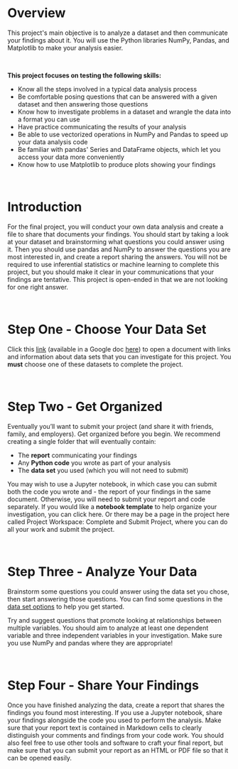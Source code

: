 # Overview
This project's main objective is to analyze a dataset and then communicate your findings about it. You will use the Python libraries NumPy, Pandas, and Matplotlib to make your analysis easier.

<p>&nbsp;</p>

**This project focuses on testing the following skills:**
- Know all the steps involved in a typical data analysis process
- Be comfortable posing questions that can be answered with a given dataset and then answering those questions
- Know how to investigate problems in a dataset and wrangle the data into a format you can use
- Have practice communicating the results of your analysis
- Be able to use vectorized operations in NumPy and Pandas to speed up your data analysis code
- Be familiar with pandas' Series and DataFrame objects, which let you access your data more conveniently
- Know how to use Matplotlib to produce plots showing your findings

<p>&nbsp;</p>

# Introduction
For the final project, you will conduct your own data analysis and create a file to share that documents your findings. You should start by taking a look at your dataset and brainstorming what questions you could answer using it. Then you should use pandas and NumPy to answer the questions you are most interested in, and create a report sharing the answers. You will not be required to use inferential statistics or machine learning to complete this project, but you should make it clear in your communications that your findings are tentative. This project is open-ended in that we are not looking for one right answer.

<p>&nbsp;</p>

# Step One - Choose Your Data Set
Click this [link](https://s3.amazonaws.com/video.udacity-data.com/topher/2018/July/5b57919a_data-set-options/data-set-options.pdf "link") (available in a Google doc [here](https://docs.google.com/document/d/e/2PACX-1vTlVmknRRnfy_4eTrjw5hYGaiQim5ctr9naaRd4V9du2B5bxpd8FEH3KtDgp8qVekw7Cj1GLk1IXdZi/pub?embedded=True "here")) to open a document with links and information about data sets that you can investigate for this project. You **must** choose one of these datasets to complete the project.

<p>&nbsp;</p>

# Step Two - Get Organized
Eventually you’ll want to submit your project (and share it with friends, family, and employers). Get organized before you begin. We recommend creating a single folder that will eventually contain:

- The **report** communicating your findings
- Any **Python code** you wrote as part of your analysis
- The **data set** you used (which you will not need to submit)

You may wish to use a Jupyter notebook, in which case you can submit both the code you wrote and - the report of your findings in the same document. Otherwise, you will need to submit your report and code separately. If you would like a **notebook template** to help organize your investigation, you can click here. Or there may be a page in the project here called Project Workspace: Complete and Submit Project, where you can do all your work and submit the project.

<p>&nbsp;</p>

# Step Three - Analyze Your Data
Brainstorm some questions you could answer using the data set you chose, then start answering those questions. You can find some questions in the [data set options](https://s3.amazonaws.com/video.udacity-data.com/topher/2018/July/5b57919a_data-set-options/data-set-options.pdf "data set options") to help you get started.

Try and suggest questions that promote looking at relationships between multiple variables. You should aim to analyze at least one dependent variable and three independent variables in your investigation. Make sure you use NumPy and pandas where they are appropriate!

<p>&nbsp;</p>

# Step Four - Share Your Findings
Once you have finished analyzing the data, create a report that shares the findings you found most interesting. If you use a Jupyter notebook, share your findings alongside the code you used to perform the analysis. Make sure that your report text is contained in Markdown cells to clearly distinguish your comments and findings from your code work. You should also feel free to use other tools and software to craft your final report, but make sure that you can submit your report as an HTML or PDF file so that it can be opened easily.